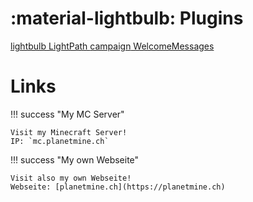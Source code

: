 # :material-lightbulb: Plugins

<div class="plugin-buttons">
    <a href="/plugin/lightpath/config/" class="md-button-big">
        <span class="icon material-icons">lightbulb</span>
        LightPath
    </a>
    <a href="/plugin/welcomemessages/config/" class="md-button-big">
        <span class="icon material-icons">campaign</span>
        WelcomeMessages
    </a>
</div>

# Links

!!! success "My MC Server"

    Visit my Minecraft Server!
    IP: `mc.planetmine.ch`

!!! success "My own Webseite"

    Visit also my own Webseite!
    Webseite: [planetmine.ch](https://planetmine.ch)